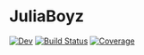 # JuliaBoyz

[![Dev](https://img.shields.io/badge/docs-dev-blue.svg)](https://elijahf22.github.io/JuliaBoyz.jl/dev/)
[![Build Status](https://github.com/elijahf22/JuliaBoyz.jl/actions/workflows/CI.yml/badge.svg?branch=master)](https://github.com/elijahf22/JuliaBoyz.jl/actions/workflows/CI.yml?query=branch%3Amaster)
[![Coverage](https://codecov.io/gh/elijahf22/JuliaBoyz.jl/branch/master/graph/badge.svg)](https://codecov.io/gh/elijahf22/JuliaBoyz.jl)
